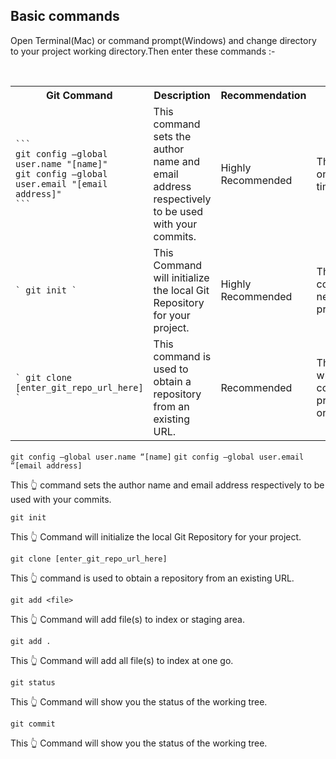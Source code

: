 <h2>
    Basic commands
</h2>

Open Terminal(Mac) or command prompt(Windows) and change directory to your project working directory.Then enter these commands :-

<br>

<table>
   <th>Git Command</th>
    <th>Description</th>
    <th>Recommendation</th>
    <th>Note</th>
  </tr>
  <tr>
    <td>

    ```
    git config –global user.name "[name]" 
    git config –global user.email "[email address]" 
    ```
</td>
    <td>This command sets the author name and email address respectively to be used with your commits.</td>
    <td>Highly Recommended</td>
    <td>This config is only need for first time user.</td>
  </tr>

  <tr>
    <td>
    
    ` git init ` 
</td>
    <td>This Command will initialize the local Git Repository for your project.</td>
    <td>Highly Recommended</td>
    <td>This is the first command needed for every project.</td>
  </tr>

  <tr>
    <td>
    
    ` git clone [enter_git_repo_url_here] ` 
</td>
    <td>This command is used to obtain a repository from an existing URL.</td>
    <td>Recommended</td>
    <td>This is used when we want a copy/clone of a project/repository on our machine</td>
  </tr>

</table>

` git config –global user.name “[name] `
` git config –global user.email “[email address] ` 

This :point_up_2: command sets the author name and email address respectively to be used with your commits.

` git init ` 

This :point_up_2: Command will initialize the local Git Repository for your project.

` git clone [enter_git_repo_url_here] ` 

This :point_up_2: command is used to obtain a repository from an existing URL.

` git add <file> ` 

This :point_up_2: Command will add file(s) to index or staging area.

` git add . ` 

This :point_up_2: Command will add all file(s) to index at one go.

` git status ` 

This :point_up_2: Command will show you the status of the working tree.

` git commit ` 

This :point_up_2: Command will show you the status of the working tree.